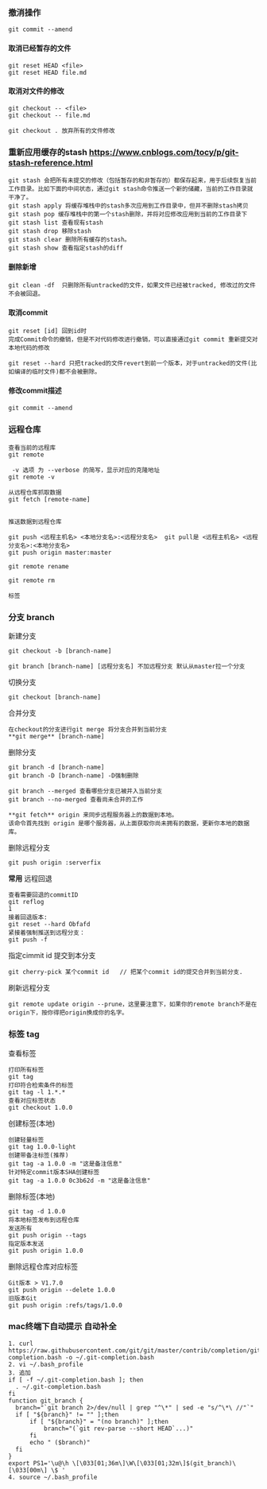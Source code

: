 
### 撤消操作
```
git commit --amend
```

#### 取消已经暂存的文件
```
git reset HEAD <file>
git reset HEAD file.md
```
#### 取消对文件的修改
```
git checkout -- <file>
git checkout -- file.md

git checkout . 放弃所有的文件修改
```

### 重新应用缓存的stash https://www.cnblogs.com/tocy/p/git-stash-reference.html
```
git stash 会把所有未提交的修改（包括暂存的和非暂存的）都保存起来，用于后续恢复当前工作目录。比如下面的中间状态，通过git stash命令推送一个新的储藏，当前的工作目录就干净了。
git stash apply 将缓存堆栈中的stash多次应用到工作目录中，但并不删除stash拷贝
git stash pop 缓存堆栈中的第一个stash删除，并将对应修改应用到当前的工作目录下
git stash list 查看现有stash
git stash drop 移除stash
git stash clear 删除所有缓存的stash。
git stash show 查看指定stash的diff
```

#### 删除新增
```
git clean -df  只删除所有untracked的文件，如果文件已经被tracked, 修改过的文件不会被回退。
```

#### 取消commit
```
git reset [id] 回到id时
完成Commit命令的撤销，但是不对代码修改进行撤销，可以直接通过git commit 重新提交对本地代码的修改

git reset --hard 只把tracked的文件revert到前一个版本，对于untracked的文件(比如编译的临时文件)都不会被删除。
```

#### 修改commit描述
```
git commit --amend
```

### 远程仓库
```
查看当前的远程库
git remote

 -v 选项 为 --verbose 的简写，显示对应的克隆地址
git remote -v

从远程仓库抓取数据
git fetch [remote-name]


推送数据到远程仓库

git push <远程主机名> <本地分支名>:<远程分支名>  git pull是 <远程主机名> <远程分支名>:<本地分支名>
git push origin master:master

git remote rename

git remote rm

标签
```

### 分支 branch

新建分支
```
git checkout -b [branch-name]

git branch [branch-name] [远程分支名] 不加远程分支 默认从master拉一个分支
```
切换分支
```
git checkout [branch-name]
```

合并分支
```
在checkout的分支进行git merge 将分支合并到当前分支
**git merge** [branch-name]
```

删除分支
```
git branch -d [branch-name]
git branch -D [branch-name] -D强制删除
```

```
git branch --merged 查看哪些分支已被并入当前分支
git branch --no-merged 查看尚未合并的工作
```

```
**git fetch** origin 来同步远程服务器上的数据到本地。
该命令首先找到 origin 是哪个服务器，从上面获取你尚未拥有的数据，更新你本地的数据库。
```

删除远程分支
```
git push origin :serverfix
```

**常用**
远程回退
```
查看需要回退的commitID
git reflog
1
接着回退版本:
git reset --hard Obfafd
紧接着强制推送到远程分支：
git push -f
```

指定cimmit id 提交到本分支
```
git cherry-pick 某个commit id   // 把某个commit id的提交合并到当前分支.
```

刷新远程分支
```
git remote update origin --prune，这里要注意下，如果你的remote branch不是在origin下，按你得把origin换成你的名字。
```

### 标签 tag
查看标签
```
打印所有标签
git tag
打印符合检索条件的标签
git tag -l 1.*.*
查看对应标签状态
git checkout 1.0.0
```
创建标签(本地)
```
创建轻量标签
git tag 1.0.0-light
创建带备注标签(推荐)
git tag -a 1.0.0 -m "这是备注信息"
针对特定commit版本SHA创建标签
git tag -a 1.0.0 0c3b62d -m "这是备注信息"
```
删除标签(本地)
```
git tag -d 1.0.0
将本地标签发布到远程仓库
发送所有
git push origin --tags
指定版本发送
git push origin 1.0.0
```
删除远程仓库对应标签
```
Git版本 > V1.7.0
git push origin --delete 1.0.0
旧版本Git
git push origin :refs/tags/1.0.0
```

### mac终端下自动提示 自动补全
```
1. curl https://raw.githubusercontent.com/git/git/master/contrib/completion/git-completion.bash -o ~/.git-completion.bash
2. vi ~/.bash_profile
3. 追加
if [ -f ~/.git-completion.bash ]; then
  . ~/.git-completion.bash
fi
function git_branch {
  branch="`git branch 2>/dev/null | grep "^\*" | sed -e "s/^\*\ //"`"
  if [ "${branch}" != "" ];then
      if [ "${branch}" = "(no branch)" ];then
          branch="(`git rev-parse --short HEAD`...)"
      fi
      echo " ($branch)"
  fi
}
export PS1='\u@\h \[\033[01;36m\]\W\[\033[01;32m\]$(git_branch)\[\033[00m\] \$ '
4. source ~/.bash_profile
```
